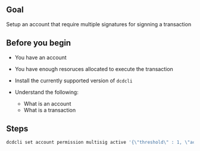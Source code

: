 ## Goal

Setup an account that require multiple signatures for signning a transaction

## Before you begin

* You have an account

* You have enough resoruces allocated to execute the transaction

* Install the currently supported version of `dcdcli`

* Understand the following:
  * What is an account
  * What is a transaction


## Steps

```sh
dcdcli set account permission multisig active '{\"threshold\" : 1, \"accounts\" :[{\"permission\":{\"actor\":\"eosio\",\"permission\":\"active\"},\"weight\":1},{\"permission\":{\"actor\":\"customera\",\"permission\":\"active\"},\"weight\":1}]}' owner -p multisig@owner"
```